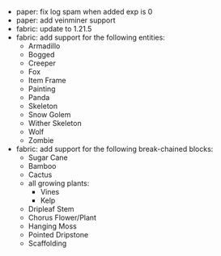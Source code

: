 - paper: fix log spam when added exp is 0
- paper: add veinminer support
- fabric: update to 1.21.5
- fabric: add support for the following entities:
  - Armadillo
  - Bogged
  - Creeper
  - Fox
  - Item Frame
  - Painting
  - Panda
  - Skeleton
  - Snow Golem
  - Wither Skeleton
  - Wolf
  - Zombie
- fabric: add support for the following break-chained blocks:
  - Sugar Cane
  - Bamboo
  - Cactus
  - all growing plants: 
    - Vines
    - Kelp
  - Dripleaf Stem
  - Chorus Flower/Plant
  - Hanging Moss
  - Pointed Dripstone
  - Scaffolding
